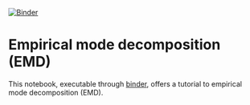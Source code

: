 [![Binder](http://mybinder.org/badge.svg)](http://mybinder.org/repo/srcole/binder_emd)

# Empirical mode decomposition (EMD)

This notebook, executable through [binder](http://mybinder.org/), offers a tutorial to empirical mode decomposition (EMD).